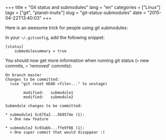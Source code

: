 +++
title = "Git status and submodules"
lang = "en"
categories = ["Linux"]
tags = ["git", "planet-inuits"]
slug = "git-status-submodules"
date = "2015-04-22T13:40:03"
+++

Here is an awesome trick for people using git submodules:

In your `~/.gitconfig`, add the following snippet:

    [status]
        submodulesummary = true


You should now get more information when running git status (`>` new commits, `<` 'removed' commits):

    On branch master
    Changes to be committed:
      (use "git reset HEAD <file>..." to unstage)

            modified:   submodule1
            modified:   submodule2

    Submodule changes to be committed:

    * submodule1 5c675a2...569574e (1):
      > One new feature

    * submodule2 5c03abb...ffe9f66 (1):
      < One super commit that would disappear :(

